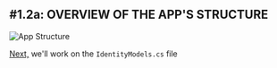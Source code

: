 #1.2a: OVERVIEW OF THE APP'S STRUCTURE
---
![App Structure](/assets/1.4-A.png)

<!-- TODO: Explain more? -->

[Next,](/2-IdentityModel/2.0-IdentityModel.md) we'll work on the `IdentityModels.cs` file
